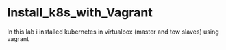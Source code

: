 # Install_k8s_with_Vagrant
In this lab i installed kubernetes in virtualbox (master and tow slaves) using vagrant
